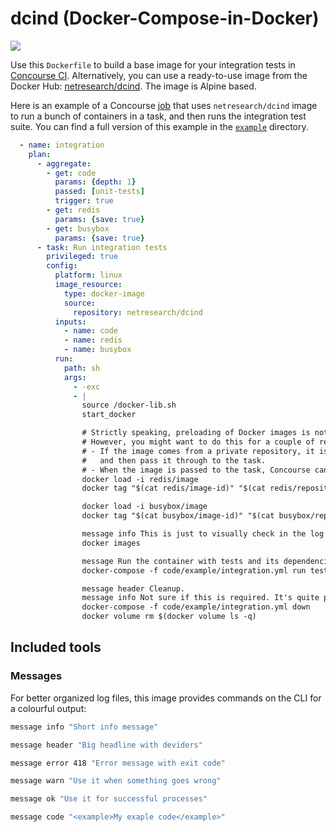 # dcind (Docker-Compose-in-Docker)

[![](https://images.microbadger.com/badges/image/netresearch/dcind.svg)](http://microbadger.com/images/netresearch/dcind "Get your own image badge on microbadger.com")

Use this ```Dockerfile``` to build a base image for your integration tests in [Concourse CI](http://concourse.ci/). Alternatively, you can use a ready-to-use image from the Docker Hub: [netresearch/dcind](https://hub.docker.com/r/netresearch/dcind/). The image is Alpine based.

Here is an example of a Concourse [job](http://concourse.ci/concepts.html) that uses ```netresearch/dcind``` image to run a bunch of containers in a task, and then runs the integration test suite. You can find a full version of this example in the [```example```](example) directory.

```yaml
  - name: integration
    plan:
      - aggregate:
        - get: code
          params: {depth: 1}
          passed: [unit-tests]
          trigger: true
        - get: redis
          params: {save: true}
        - get: busybox
          params: {save: true}
      - task: Run integration tests
        privileged: true
        config:
          platform: linux
          image_resource:
            type: docker-image
            source:
              repository: netresearch/dcind
          inputs:
            - name: code
            - name: redis
            - name: busybox
          run:
            path: sh
            args:
              - -exc
              - |
                source /docker-lib.sh
                start_docker

                # Strictly speaking, preloading of Docker images is not required.
                # However, you might want to do this for a couple of reasons:
                # - If the image comes from a private repository, it is much easier to let Concourse pull it,
                #   and then pass it through to the task.
                # - When the image is passed to the task, Concourse can often get the image from its cache.
                docker load -i redis/image
                docker tag "$(cat redis/image-id)" "$(cat redis/repository):$(cat redis/tag)"

                docker load -i busybox/image
                docker tag "$(cat busybox/image-id)" "$(cat busybox/repository):$(cat busybox/tag)"

                message info This is just to visually check in the log that images have been loaded successfully
                docker images

                message Run the container with tests and its dependencies.
                docker-compose -f code/example/integration.yml run tests

                message header Cleanup.
                message info Not sure if this is required. It's quite possible that Concourse is smart enough to clean up the Docker mess itself.
                docker-compose -f code/example/integration.yml down
                docker volume rm $(docker volume ls -q)


```

## Included tools

### Messages
For better organized log files, this image provides commands on the CLI for a colourful output:

```bash
message info "Short info message"

message header "Big headline with deviders"

message error 418 "Error message with exit code"

message warn "Use it when something goes wrong"

message ok "Use it for successful processes"

message code "<example>My exaple code</example>"
```

